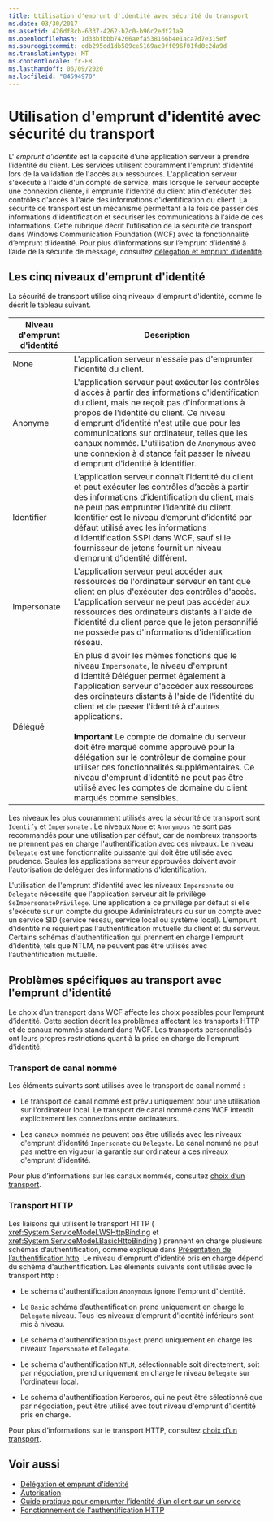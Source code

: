 ```yaml
---
title: Utilisation d'emprunt d'identité avec sécurité du transport
ms.date: 03/30/2017
ms.assetid: 426df8cb-6337-4262-b2c0-b96c2edf21a9
ms.openlocfilehash: 1d33bfbbb74266aefa538166b4e1aca7d7e315ef
ms.sourcegitcommit: cdb295dd1db589ce5169ac9ff096f01fd0c2da9d
ms.translationtype: MT
ms.contentlocale: fr-FR
ms.lasthandoff: 06/09/2020
ms.locfileid: "84594970"
---
```

# <a name="using-impersonation-with-transport-security"></a>Utilisation d'emprunt d'identité avec sécurité du transport
L' *emprunt d’identité* est la capacité d’une application serveur à prendre l’identité du client. Les services utilisent couramment l'emprunt d'identité lors de la validation de l'accès aux ressources. L'application serveur s'exécute à l'aide d'un compte de service, mais lorsque le serveur accepte une connexion cliente, il emprunte l'identité du client afin d'exécuter des contrôles d'accès à l'aide des informations d'identification du client. La sécurité de transport est un mécanisme permettant à la fois de passer des informations d'identification et sécuriser les communications à l'aide de ces informations. Cette rubrique décrit l’utilisation de la sécurité de transport dans Windows Communication Foundation (WCF) avec la fonctionnalité d’emprunt d’identité. Pour plus d’informations sur l’emprunt d’identité à l’aide de la sécurité de message, consultez [délégation et emprunt d’identité](delegation-and-impersonation-with-wcf.md).  
  
## <a name="five-impersonation-levels"></a>Les cinq niveaux d'emprunt d'identité  
 La sécurité de transport utilise cinq niveaux d'emprunt d'identité, comme le décrit le tableau suivant.  
  
|Niveau d'emprunt d'identité|Description|  
|-------------------------|-----------------|  
|None|L'application serveur n'essaie pas d'emprunter l'identité du client.|  
|Anonyme|L'application serveur peut exécuter les contrôles d'accès à partir des informations d'identification du client, mais ne reçoit pas d'informations à propos de l'identité du client. Ce niveau d'emprunt d'identité n'est utile que pour les communications sur ordinateur, telles que les canaux nommés. L'utilisation de `Anonymous` avec une connexion à distance fait passer le niveau d'emprunt d'identité à Identifier.|  
|Identifier|L’application serveur connaît l’identité du client et peut exécuter les contrôles d’accès à partir des informations d’identification du client, mais ne peut pas emprunter l’identité du client. Identifier est le niveau d’emprunt d’identité par défaut utilisé avec les informations d’identification SSPI dans WCF, sauf si le fournisseur de jetons fournit un niveau d’emprunt d’identité différent.|  
|Impersonate|L'application serveur peut accéder aux ressources de l'ordinateur serveur en tant que client en plus d'exécuter des contrôles d'accès. L'application serveur ne peut pas accéder aux ressources des ordinateurs distants à l'aide de l'identité du client parce que le jeton personnifié ne possède pas d'informations d'identification réseau.|  
|Délégué|En plus d'avoir les mêmes fonctions que le niveau `Impersonate`, le niveau d'emprunt d'identité Déléguer permet également à l'application serveur d'accéder aux ressources des ordinateurs distants à l'aide de l'identité du client et de passer l'identité à d'autres applications.<br /><br /> **Important** Le compte de domaine du serveur doit être marqué comme approuvé pour la délégation sur le contrôleur de domaine pour utiliser ces fonctionnalités supplémentaires. Ce niveau d'emprunt d'identité ne peut pas être utilisé avec les comptes de domaine du client marqués comme sensibles.|  
  
 Les niveaux les plus couramment utilisés avec la sécurité de transport sont `Identify` et `Impersonate` . Le niveaux `None` et `Anonymous` ne sont pas recommandés pour une utilisation par défaut, car de nombreux transports ne prennent pas en charge l'authentification avec ces niveaux. Le niveau `Delegate` est une fonctionnalité puissante qui doit être utilisée avec prudence. Seules les applications serveur approuvées doivent avoir l'autorisation de déléguer des informations d'identification.  
  
 L'utilisation de l'emprunt d'identité avec les niveaux `Impersonate` ou `Delegate` nécessite que l'application serveur ait le privilège `SeImpersonatePrivilege`. Une application a ce privilège par défaut si elle s'exécute sur un compte du groupe Administrateurs ou sur un compte avec un service SID (service réseau, service local ou système local). L'emprunt d'identité ne requiert pas l'authentification mutuelle du client et du serveur. Certains schémas d'authentification qui prennent en charge l'emprunt d'identité, tels que NTLM, ne peuvent pas être utilisés avec l'authentification mutuelle.  
  
## <a name="transport-specific-issues-with-impersonation"></a>Problèmes spécifiques au transport avec l'emprunt d'identité  
 Le choix d’un transport dans WCF affecte les choix possibles pour l’emprunt d’identité. Cette section décrit les problèmes affectant les transports HTTP et de canaux nommés standard dans WCF. Les transports personnalisés ont leurs propres restrictions quant à la prise en charge de l'emprunt d'identité.  
  
### <a name="named-pipe-transport"></a>Transport de canal nommé  
 Les éléments suivants sont utilisés avec le transport de canal nommé :  
  
- Le transport de canal nommé est prévu uniquement pour une utilisation sur l'ordinateur local. Le transport de canal nommé dans WCF interdit explicitement les connexions entre ordinateurs.  
  
- Les canaux nommés ne peuvent pas être utilisés avec les niveaux d'emprunt d'identité `Impersonate` ou `Delegate`. Le canal nommé ne peut pas mettre en vigueur la garantie sur ordinateur à ces niveaux d'emprunt d'identité.  
  
 Pour plus d’informations sur les canaux nommés, consultez [choix d’un transport](choosing-a-transport.md).  
  
### <a name="http-transport"></a>Transport HTTP  
 Les liaisons qui utilisent le transport HTTP ( <xref:System.ServiceModel.WSHttpBinding> et <xref:System.ServiceModel.BasicHttpBinding> ) prennent en charge plusieurs schémas d’authentification, comme expliqué dans [Présentation de l’authentification http](understanding-http-authentication.md). Le niveau d'emprunt d'identité pris en charge dépend du schéma d'authentification. Les éléments suivants sont utilisés avec le transport http :  
  
- Le schéma d'authentification `Anonymous` ignore l'emprunt d'identité.  
  
- Le `Basic` schéma d’authentification prend uniquement en charge le `Delegate` niveau. Tous les niveaux d'emprunt d'identité inférieurs sont mis à niveau.  
  
- Le schéma d'authentification `Digest` prend uniquement en charge les niveaux `Impersonate` et `Delegate`.  
  
- Le schéma d'authentification `NTLM`, sélectionnable soit directement, soit par négociation, prend uniquement en charge le niveau `Delegate` sur l'ordinateur local.  
  
- Le schéma d'authentification Kerberos, qui ne peut être sélectionné que par négociation, peut être utilisé avec tout niveau d'emprunt d'identité pris en charge.  
  
 Pour plus d’informations sur le transport HTTP, consultez [choix d’un transport](choosing-a-transport.md).  
  
## <a name="see-also"></a>Voir aussi

- [Délégation et emprunt d'identité](delegation-and-impersonation-with-wcf.md)
- [Autorisation](authorization-in-wcf.md)
- [Guide pratique pour emprunter l’identité d’un client sur un service](../how-to-impersonate-a-client-on-a-service.md)
- [Fonctionnement de l'authentification HTTP](understanding-http-authentication.md)

